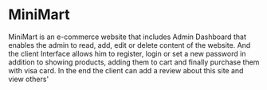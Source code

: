 # MiniMart
MiniMart is an e-commerce website that includes Admin Dashboard that enables the admin to read, add, edit or delete content of the website. And the client Interface allows him to register, login or set a new password in addition to showing products, adding them to cart and finally purchase them with visa card. In the end the client can add a review about this site and view others'
